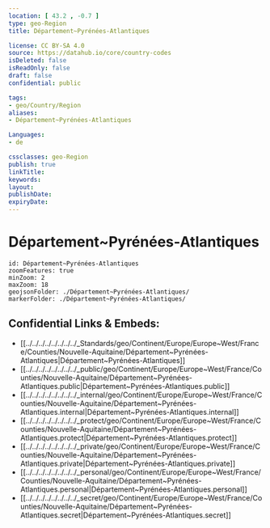 ```yaml
---
location: [ 43.2 , -0.7 ] 
type: geo-Region
title: Département~Pyrénées-Atlantiques

license: CC BY-SA 4.0
source: https://datahub.io/core/country-codes
isDeleted: false
isReadOnly: false
draft: false
confidential: public

tags:
- geo/Country/Region
aliases:
- Département~Pyrénées-Atlantiques

Languages:
- de

cssclasses: geo-Region
publish: true
linkTitle: 
keywords: 
layout: 
publishDate: 
expiryDate: 
---
```


# Département~Pyrénées-Atlantiques

```leaflet
id: Département~Pyrénées-Atlantiques
zoomFeatures: true 
minZoom: 2 
maxZoom: 18
geojsonFolder: ./Département~Pyrénées-Atlantiques/
markerFolder: ./Département~Pyrénées-Atlantiques/
```


## Confidential Links & Embeds: 
- [[../../../../../../../../_Standards/geo/Continent/Europe/Europe~West/France/Counties/Nouvelle-Aquitaine/Département~Pyrénées-Atlantiques|Département~Pyrénées-Atlantiques]] 
- [[../../../../../../../../_public/geo/Continent/Europe/Europe~West/France/Counties/Nouvelle-Aquitaine/Département~Pyrénées-Atlantiques.public|Département~Pyrénées-Atlantiques.public]] 
- [[../../../../../../../../_internal/geo/Continent/Europe/Europe~West/France/Counties/Nouvelle-Aquitaine/Département~Pyrénées-Atlantiques.internal|Département~Pyrénées-Atlantiques.internal]] 
- [[../../../../../../../../_protect/geo/Continent/Europe/Europe~West/France/Counties/Nouvelle-Aquitaine/Département~Pyrénées-Atlantiques.protect|Département~Pyrénées-Atlantiques.protect]] 
- [[../../../../../../../../_private/geo/Continent/Europe/Europe~West/France/Counties/Nouvelle-Aquitaine/Département~Pyrénées-Atlantiques.private|Département~Pyrénées-Atlantiques.private]] 
- [[../../../../../../../../_personal/geo/Continent/Europe/Europe~West/France/Counties/Nouvelle-Aquitaine/Département~Pyrénées-Atlantiques.personal|Département~Pyrénées-Atlantiques.personal]] 
- [[../../../../../../../../_secret/geo/Continent/Europe/Europe~West/France/Counties/Nouvelle-Aquitaine/Département~Pyrénées-Atlantiques.secret|Département~Pyrénées-Atlantiques.secret]] 

